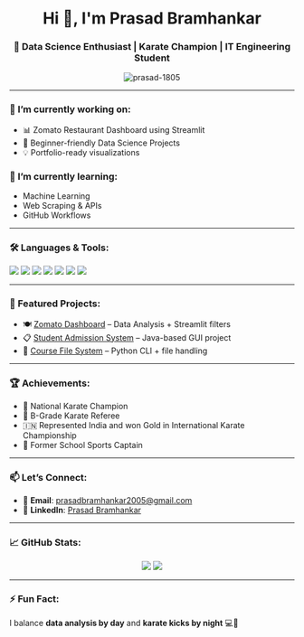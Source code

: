<h1 align="center">Hi 👋, I'm Prasad Bramhankar</h1>
<h3 align="center">🚀 Data Science Enthusiast | Karate Champion | IT Engineering Student</h3>

<p align="center">
  <img src="https://komarev.com/ghpvc/?username=prasad-1805&label=Profile%20views&color=0e75b6&style=flat" alt="prasad-1805" />
</p>

---

### 🔭 I’m currently working on:
- 📊 Zomato Restaurant Dashboard using Streamlit
- 🧠 Beginner-friendly Data Science Projects
- 💡 Portfolio-ready visualizations

### 🌱 I’m currently learning:
- Machine Learning
- Web Scraping & APIs
- GitHub Workflows

---

### 🛠️ Languages & Tools:

<p align="left">
  <img src="https://img.shields.io/badge/Python-3776AB?style=for-the-badge&logo=python&logoColor=white"/>
  <img src="https://img.shields.io/badge/Pandas-150458?style=for-the-badge&logo=pandas&logoColor=white"/>
  <img src="https://img.shields.io/badge/NumPy-013243?style=for-the-badge&logo=numpy&logoColor=white"/>
  <img src="https://img.shields.io/badge/Matplotlib-20232A?style=for-the-badge&logo=plotly&logoColor=white"/>
  <img src="https://img.shields.io/badge/Streamlit-FF4B4B?style=for-the-badge&logo=streamlit&logoColor=white"/>
  <img src="https://img.shields.io/badge/MySQL-4479A1?style=for-the-badge&logo=mysql&logoColor=white"/>
  <img src="https://img.shields.io/badge/Git-F05032?style=for-the-badge&logo=git&logoColor=white"/>
</p>

---

### 📂 Featured Projects:
- 🍽️ [Zomato Dashboard](https://github.com/prasad-1805/Zomato-Restaurant-Dashboard) – Data Analysis + Streamlit filters  
- 📋 [Student Admission System](https://github.com/prasad-1805/Student-Admission-System) – Java-based GUI project  
- 📁 [Course File System](https://github.com/prasad-1805/Course-File-System) – Python CLI + file handling

---

### 🏆 Achievements:
- 🥇 National Karate Champion  
- 🥋 B-Grade Karate Referee  
- 🇮🇳 Represented India and won Gold in International Karate Championship  
- 🏫 Former School Sports Captain

---

### 📫 Let’s Connect:

- 📧 **Email**: prasadbramhankar2005@gmail.com  
- 💼 **LinkedIn**: [Prasad Bramhankar](https://www.linkedin.com/in/prasad-bramhankar-253827249)

---

### 📈 GitHub Stats:

<p align="center">
  <img src="https://github-readme-stats.vercel.app/api?username=prasad-1805&show_icons=true&theme=default" />
  <img src="https://github-readme-streak-stats.herokuapp.com/?user=prasad-1805&theme=default" />
</p>

---

### ⚡ Fun Fact:

I balance **data analysis by day** and **karate kicks by night** 💻🥋  
